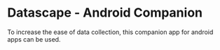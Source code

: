 # Datascape - Android Companion

To increase the ease of data collection, this companion app for android apps can be used.
